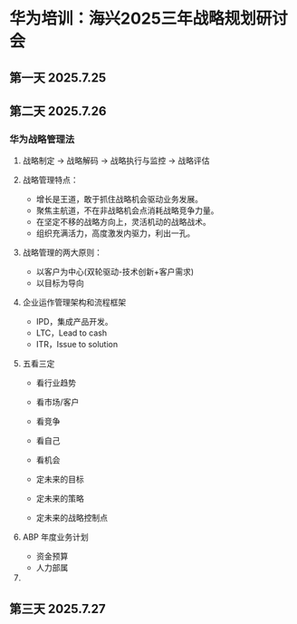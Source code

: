 # 华为培训：海兴2025三年战略规划研讨会

## 第一天 2025.7.25

## 第二天 2025.7.26

### 华为战略管理法

1. 战略制定 -> 战略解码 -> 战略执行与监控 -> 战略评估

2. 战略管理特点：
   - 增长是王道，敢于抓住战略机会驱动业务发展。
   - 聚焦主航道，不在非战略机会点消耗战略竞争力量。
   - 在坚定不移的战略方向上，灵活机动的战略战术。
   - 组织充满活力，高度激发内驱力，利出一孔。

3. 战略管理的两大原则：
   - 以客户为中心(双轮驱动-技术创新+客户需求)
   - 以目标为导向

4. 企业运作管理架构和流程框架
   - IPD，集成产品开发。
   - LTC，Lead to cash
   - ITR，Issue to solution

5. 五看三定

   - 看行业趋势
   - 看市场/客户
   - 看竞争
   - 看自己
   - 看机会

   - 定未来的目标
   - 定未来的策略
   - 定未来的战略控制点

6. ABP 年度业务计划
   - 资金预算
   - 人力部属

7. 





## 第三天 2025.7.27
